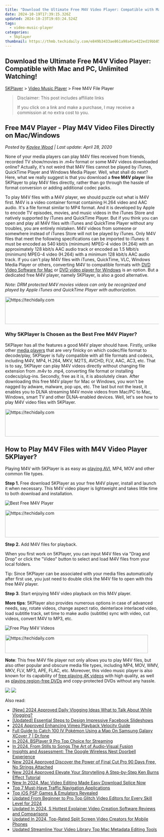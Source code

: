 ```yaml
---
title: "Download the Ultimate Free M4V Video Player: Compatible with Mac and PC, Unlimited Watching!"
date: 2024-10-19T17:39:15.326Z
updated: 2024-10-23T19:03:24.524Z
tags:
  - video-music-player
categories:
  - 5kplayer
thumbnail: https://thmb.techidaily.com/e849b3433ae861a98a41e422ed19bb8502406c23628dc5175ac052fdfbe1c181.jpg
---
```


## Download the Ultimate Free M4V Video Player: Compatible with Mac and PC, Unlimited Watching!

[5KPlayer](https://tools.techidaily.com/5kplayer/products/) \> [Video Music Player](https://tools.techidaily.com/5kplayer/video-music-player/) \> Free M4V File Player

>  Disclaimer: This post includes affiliate links
>
>  If you click on a link and make a purchase, I may receive a commission at no extra cost to you.
>

## Free M4V Player - Play M4V Video Files Directly on Mac/Windows

 _Posted by [Kaylee Wood](https://www.quora.com/profile/Amanda-Hu-21) | Last update: April 28, 2020_

None of your media players can play M4V files received from friends, recorded TV show/movies in .m4v format or some M4V videos downloaded online? Actually, it's not weird that M4V files cannot be played by iTunes, QuickTime Player and Windows Media Player. Well, what shall do next? Here, what we really suggest is that you download a **free M4V player** like 5KPlayer to play M4V files directly, rather than go through the hassle of format conversion or adding additional codec packs.

To play M4V files with a M4V player, we should puzzle out what is M4V first. M4V is a video container format containing H.264 video and AAC audio. It's a file format similar to MP4 format. And it is developed by Apple to encode TV episodes, movies, and music videos in the iTunes Store and natively supported by iTunes and QuickTime Player. But if you think you can open and play all M4V files with iTunes and QuickTime Player without any troubles, you are entirely mistaken. M4V videos from someone or somewhere instead of iTunes Store will not be played by iTunes. Only M4V files that meet the following specifications can be imported to iTunes: it must be encoded as 540 kbit/s (minimum) MPEG-4 video (H.264) with an approximately 128 kbit/s AAC audio track or encoded as 1.5 Mbit/s (minimum) MPEG-4 video (H.264) with a minimum 128 kbit/s AAC audio track. If you can't play M4V files with iTunes, QuickTime, VLC, Windows Media Player or others, converting M4V to compatible formats with [DVD Video Software for Mac](https://tools.techidaily.com/5kplayer/products/) or [DVD video player for Windows](https://tools.techidaily.com/5kplayer/products/) is an option. But a dedicated free M4V player, namely 5KPlayer, is also a good alternative.

_Note: DRM protected M4V movies videos can only be recognized and played by Apple iTunes and QuickTime Player with authorization._

<!-- affiliate ads begin -->
<a href="https://aligracehair.sjv.io/c/5597632/1896560/19272" target="_top" id="1896560">
  <img src="//a.impactradius-go.com/display-ad/19272-1896560" border="0" alt="https://techidaily.com" width="728" height="90"/>
</a>
<img height="0" width="0" src="https://aligracehair.sjv.io/i/5597632/1896560/19272" style="position:absolute;visibility:hidden;" border="0" />
<!-- affiliate ads end -->

### Why 5KPlayer Is Chosen as the Best Free M4V Player?

5KPlayer has all the features a good M4V player should have. Firstly, unlike other [media players](https://tools.techidaily.com/5kplayer/video-music-player/) that are very finicky on which codec/file format to decode/play, 5KPlayer is fully compatible with all file formats and codecs, including M4V, MP4, H.264, MKV, M2TS, AVCHD, FLV, AAC, AC3, etc. That is to say, 5KPlayer can play M4V videos directly without changing file extension from .m4v to .mp4, converting file format or installing codecs/plug-ins. Secondly, free as it is, it is absolutely clean. After downloading this free M4V player for Mac or Windows, you won't be nagged by adware, malware, pop ups, etc. The last but not the least, it enables you to DLNA streaming M4V movie videos from Mac/PC to Mac, Windows, smart TV and other DLNA-enabled devices. Well, let's see how to play M4V video files with 5KPlayer.

<!-- affiliate ads begin -->
<a href="https://malaysia-healthcare-travel-council.pxf.io/c/5597632/1557743/17382" target="_top" id="1557743">
  <img src="//a.impactradius-go.com/display-ad/17382-1557743" border="0" alt="https://techidaily.com" width="728" height="90"/>
</a>
<img height="0" width="0" src="https://malaysia-healthcare-travel-council.pxf.io/i/5597632/1557743/17382" style="position:absolute;visibility:hidden;" border="0" />
<!-- affiliate ads end -->

## How to Play M4V Files with M4V Video Player 5KPlayer?

Playing M4V with 5KPlayer is as easy as [playing AVI](https://tools.techidaily.com/5kplayer/video-music-player/), MP4, MOV and other common file types.

**Step 1.** Free download 5KPlayer as your free M4V player, install and launch it when necessary. This M4V video player is lightweight and takes little time to both download and installation.

![Best Free M4V Player](https://www.5kplayer.com/video-music-player/img/youtube-0119-01.png) 

<!-- affiliate ads begin -->
<a href="https://unicoeye.pxf.io/c/5597632/2134223/18498" target="_top" id="2134223">
  <img src="//a.impactradius-go.com/display-ad/18498-2134223" border="0" alt="https://techidaily.com" width="728" height="90"/>
</a>
<img height="0" width="0" src="https://unicoeye.pxf.io/i/5597632/2134223/18498" style="position:absolute;visibility:hidden;" border="0" />
<!-- affiliate ads end -->

**Step 2.** Add M4V files for playback.

When you first work on 5KPlayer, you can input M4V files via "Drag and Drop" or click the "Video" button to select and load M4V files from your local folders. 

Tip: Since 5KPlayer can be associated with your media files automatically after first use, you just need to double click the M4V file to open with this free M4V player.

**Step 3**. Start enjoying M4V video playback on this M4V player.

**More tips**: 5KPlayer also provides numerous options in case of advanced needs, say, rotate videos, change aspect ratio, deinterlace interlaced video, load subtitle track, set time to make audio (subtitle) sync with video, cut videos, convert M4V to MP3, etc.

![Free Play M4V Videos](https://www.5kplayer.com/video-music-player/img/play-m4v-video.jpg) 

<!-- affiliate ads begin -->
<a href="https://bluettius.sjv.io/c/5597632/2139114/17108" target="_top" id="2139114">
  <img src="//a.impactradius-go.com/display-ad/17108-2139114" border="0" alt="https://techidaily.com" width="468" height="60"/>
</a>
<img height="0" width="0" src="https://bluettius.sjv.io/i/5597632/2139114/17108" style="position:absolute;visibility:hidden;" border="0" />
<!-- affiliate ads end -->

**Note**: This free M4V file player not only allows you to play M4V files, but also other popular and obscure media file types, including MP4, MOV, WMV, MKV, FLV, MP3, APE, FLAC, etc. Moreover, this video music player is also known for its capability of [free playing 4K videos](https://tools.techidaily.com/5kplayer/video-music-player/) with high quality, as well as [playing region-free DVDs](https://tools.techidaily.com/5kplayer/video-music-player/) and copy-protected DVDs without any hassle.

[![](https://www.5kplayer.com/video-music-player/../button/freedownwhitewin.png)](https://tools.techidaily.com/5kplayer/products/) [![](https://www.5kplayer.com/video-music-player/../button/freedownbackmac.png)](https://tools.techidaily.com/5kplayer/products/)

<ins class="adsbygoogle"
     style="display:block"
     data-ad-format="autorelaxed"
     data-ad-client="ca-pub-7571918770474297"
     data-ad-slot="1223367746"></ins>

<ins class="adsbygoogle"
     style="display:block"
     data-ad-client="ca-pub-7571918770474297"
     data-ad-slot="8358498916"
     data-ad-format="auto"
     data-full-width-responsive="true"></ins>

<span class="atpl-alsoreadstyle">Also read:</span>
<div><ul>
<li><a href="https://facebook-record-videos.techidaily.com/new-2024-approved-daily-vlogging-ideas-what-to-talk-about-while-vlogging/"><u>[New] 2024 Approved Daily Vlogging Ideas What to Talk About While Vlogging?</u></a></li>
<li><a href="https://facebook-video-content.techidaily.com/updated-essential-steps-to-design-impressive-facebook-slideshows/"><u>[Updated] Essential Steps to Design Impressive Facebook Slideshows</u></a></li>
<li><a href="https://vimeo-videos.techidaily.com/2024-approved-enhancing-vimeo-playback-velocity-guide/"><u>2024 Approved Enhancing Vimeo Playback Velocity Guide</u></a></li>
<li><a href="https://change-location.techidaily.com/full-guide-to-catch-100-iv-pokemon-using-a-map-on-samsung-galaxy-xcover-7-drfone-by-drfone-virtual-android/"><u>Full Guide to Catch 100 IV Pokémon Using a Map On Samsung Galaxy XCover 7 | Dr.fone</u></a></li>
<li><a href="https://fox-http.techidaily.com/in-2024-bsplayer-9-pro-top-choice-for-streaming/"><u>In 2024, BSPlayer 9 Pro Top Choice for Streaming</u></a></li>
<li><a href="https://fox-direct.techidaily.com/in-2024-from-stills-to-songs-the-art-of-audio-visual-fusion/"><u>In 2024, From Stills to Songs The Art of Audio-Visual Fusion</u></a></li>
<li><a href="https://buynow-info.techidaily.com/insights-and-assessment-the-google-wireless-nest-doorbell-experience/"><u>Insights and Assessment: The Google Wireless Nest Doorbell Experience</u></a></li>
<li><a href="https://video-ai-editor.techidaily.com/new-2024-approved-discover-the-power-of-final-cut-pro-90-days-free-no-strings-attached/"><u>New 2024 Approved Discover the Power of Final Cut Pro 90 Days Free, No Strings Attached</u></a></li>
<li><a href="https://video-ai-editor.techidaily.com/new-2024-approved-elevate-your-storytelling-a-step-by-step-ken-burns-effect-tutorial/"><u>New 2024 Approved Elevate Your Storytelling A Step-by-Step Ken Burns Effect Tutorial</u></a></li>
<li><a href="https://video-ai-editor.techidaily.com/new-in-2024-mac-video-editing-made-easy-download-splice-now/"><u>New In 2024, Mac Video Editing Made Easy Download Splice Now</u></a></li>
<li><a href="https://technical-tips.techidaily.com/top-7-must-have-traffic-navigation-applications/"><u>Top 7 Must-Have Traffic Navigation Applications</u></a></li>
<li><a href="https://visual-screen-recording.techidaily.com/top-ios-psp-games-and-emulators-revealed/"><u>Top iOS PSP Games & Emulators Revealed</u></a></li>
<li><a href="https://video-ai-editor.techidaily.com/updated-from-beginner-to-pro-top-glitch-video-editors-for-every-skill-level-for-2024/"><u>Updated From Beginner to Pro Top Glitch Video Editors for Every Skill Level for 2024</u></a></li>
<li><a href="https://video-ai-editor.techidaily.com/updated-in-2024-s-hottest-explainer-video-creation-software-reviews-and-comparisons/"><u>Updated In 2024, S Hottest Explainer Video Creation Software Reviews and Comparisons</u></a></li>
<li><a href="https://video-ai-editor.techidaily.com/updated-in-2024-top-rated-split-screen-video-creators-for-mobile-phones/"><u>Updated In 2024, Top-Rated Split Screen Video Creators for Mobile Phones</u></a></li>
<li><a href="https://video-ai-editor.techidaily.com/updated-streamline-your-video-library-top-mac-metadata-editing-tools/"><u>Updated Streamline Your Video Library Top Mac Metadata Editing Tools</u></a></li>
</ul></div>


